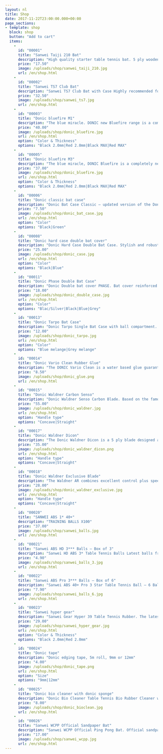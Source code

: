```yaml
---
layout: nl
title: Shop
date: 2017-11-22T23:00:00.000+00:00
page_sections:
- template: shop
  block: shop
  button: "Add to cart"
  items:
    -
      id: "00001"
      title: "Sanwei Taiji 210 Bat"
      description: "High quality starter table tennis bat. 5 ply wooden table tennis blade, comfortable flared handle."
      price: "17.50"
      image: /uploads/shop/sanwei_taiji_210.jpg
      url: /en/shop.html
    -
      id: "00002"
      title: "Sanwei TS7 Club Bat"
      description: "Sanwei TS7 Club Bat with Case Highly recommended for club players and serious social players!Bat is made up of Sanwei T88 Semi Tacky Taiji T88 Table Tennis Rubbers. Red rubber is fast and spiny for F/hand attack and the Black rubber is slightly slower with increased control for B/hand play. Rubbers are ITTF approved. The TS7 blade is a high quality 5 ply blade made up of Black Ayous outer surface, Spruce Inner layer, and Ayous Core. Distinctive and fashionable design. Comes with case."
      price: "32.50"
      image: /uploads/shop/sanwei_ts7.jpg
      url: /en/shop.html
    -
      id: "00003"
      title: "Donic bluefire M1"
      description: "The blue miracle. DONIC new Bluefire range is a completely new rubber development offering top speed. A new high-tech generation of rubbers in the proven Formula FD3-technology has been developed as a result of the perfect combination of the large pored blue sponge with an extremely spiny top surface rubber. Above all, the Bluefire is unbelievably fast with a characteristic high arc when top-spinning that enables maximum spin and increased speed yet still great feeling."
      price: "40.00"
      image: /uploads/shop/donic_bluefire.jpg
      url: /en/shop.html
      option: "Color & Thickness"
      options: "Black 2.0mm|Red 2.0mm|Black MAX|Red MAX"
    -
      id: "00005"
      title: "Donic bluefire M3"
      description: "The blue miracle, DONIC Bluefire is a completely new rubber development offering top speed and spin as a result of the perfect combination of the large pored blue sponge with an extremely spiny top surface rubber. Bluefire M3 results in a perfect adjustment of the soft version with precise feel, excellent spin and perfect sound. Recommended for controlled offensive players that like to play with a soft rubber and feel the ball on the bat a fraction longer than hard rubber."
      price: "37.00"
      image: /uploads/shop/donic_bluefire.jpg
      url: /en/shop.html
      option: "Color & Thickness"
      options: "Black 2.0mm|Red 2.0mm|Black MAX|Red MAX"
    -
      id: "00006"
      title: "Donic classic bat case"
      description: "Donic Bat Case Classic – updated version of the Donic Classic Bat Case. Long lasting nylon construction with a pocket for three table tennis balls."
      price: "7.50"
      image: /uploads/shop/donic_bat_case.jpg
      url: /en/shop.html
      option: "Color"
      options: "Black|Green"
    -
      id: "00008"
      title: "Donic hard case double bat cover"
      description: "Donic Hard Case Double Bat Case. Stylish and robust bat case made of polycarbonate with carry handle. The hard outer shell and velvety soft inner padding offers optimal protection for between one to three bats. Inside the case there are bat dividers, ball holder for 3 balls and multi-purpose zip pocket with 2 credit card compartments."
      price: "25.00"
      image: /uploads/shop/donic_case.jpg
      url: /en/shop.html
      option: "Color"
      options: "Black|Blue"
    -
      id: "00011"
      title: "Donic Phase Double Bat Case"
      description: "Donic Double bat cover PHASE. Bat cover reinforced at the sides with shatter-proof material and sculptured foam padding for optimum bat protection. With two separate compartments with additional foam padding and one compartment on the back with Velcro fastening."
      price: "18.00"
      image: /uploads/shop/donic_double_case.jpg
      url: /en/shop.html
      option: "Color"
      options: "Blac/Silver|Black|Blue|Grey"
    -
      id: "00013"
      title: "Donic Tarpo Bat Case"
      description: "Donic Tarpo Single Bat Case with ball compartment. Round single cover with ball compartment and carrying loop. High quality polyester 600D melange material."
      price: "12.00"
      image: /uploads/shop/donic_tarpo.jpg
      url: /en/shop.html
      option: "Color"
      options: "Blue melange|Grey melange"
    -
      id: "00014"
      title: "Donic Vario Clean Rubber Glue"
      description: "The DONIC Vario Clean is a water based glue guarantees that the rubber sheet can be applied without any health risk. Easy handling and fast drying are two more characteristics of this top product."
      price: "8.50"
      image: /uploads/shop/donic_glue.png
      url: /en/shop.html
    -
      id: "00015"
      title: "Donic Waldner Carbon Senso"
      description: "Donic Waldner Senso Carbon Blade. Based on the famous Donic ALLPLAY blade but with two additional Carbon layers the Waldner Senso Carbon combines the unique characteristics of the high-tec component Carbon with hundreds of thousands times proven Swedish allround construction in a perfect manner. The result is a fantastic playing characteristic providing speed and control in an ideal balance. Suited for attacking players as well as for aggressive allround players."
      price: "55.00"
      image: /uploads/shop/donic_waldner.jpg
      url: /en/shop.html
      option: "Handle type"
      options: "Concave|Straight"
    -
      id: "00017"
      title: "Donic Waldner Dicon"
      description: "The Donic Waldner Dicon is a 5 ply blade designed and manufactured in Sweden. This very blade was used by Jan-Ove Waldner himself. The handle has two sections milled out giving it a unique feel."
      price: "35.00"
      image: /uploads/shop/donic_waldner_dicon.png
      url: /en/shop.html
      option: "Handle type"
      options: "Concave|Straight"
    -
      id: "00018"
      title: "Donic Waldner Exclusive Blade"
      description: "The Waldner AR combines excellent control plus speed. It is faster than the Appelgren AR and perfectly combines the power of an offensive blade with the outstanding control of an all-round blade. Suitable for attacking allrounders who like to vary their topspin in a close-to-the-table game as well as playing away from the table without loss of control."
      price: "28.00"
      image: /uploads/shop/donic_waldner_exclusive.jpg
      url: /en/shop.html
      option: "Handle type"
      options: "Concave|Straight"
    -
      id: "00020"
      title: "SANWEI ABS 1* 40+"
      description: "TRAINING BALLS X100"
      price: "37.00"
      image: /uploads/shop/sanwei_balls.jpg
      url: /en/shop.html
    -
      id: "00021"
      title: "Sanwei ABS HD 3*** Balls – Box of 3"
      description: "Sanwei HD ABS 3* Table Tennis Balls Latest balls from Sanwei – just available July 2020. Highest quality 3*** ITTF approved table tennis ball. Long durability, consistent roundness & stable bounce."
      price: "4.90"
      image: /uploads/shop/sanwei_balls_3.jpg
      url: /en/shop.html
    -
      id: "00022"
      title: "Sanwei ABS Pro 3*** Balls – Box of 6"
      description: "Sanwei ABS 40+ Pro 3 Star Table Tennis Ball – 6 Balls. High quality ITTF approved 3*** Table Tennis Balls made of new ABS material with seam. Outstanding ball performance, stable bounce, excellent durability, distinctive sound and modern logo design. Great price/durability/performance ratio. Balls are white in packs of 6 balls."
      price: "7.90"
      image: /uploads/shop/sanwei_balls_6.jpg
      url: /en/shop.html
    -
      id: "00023"
      title: "Sanwei hyper gear"
      description: "Sanwei Gear Hyper 39 Table Tennis Rubber. The latest rubber development from Sanwei. Just available in May 2020 the Gear Hyper is a combination of non-sticky top rubber sheet with medium hard mousse textured cake sponge. The top-sheet produces outstanding tension and spin qualities and the medium hard sponge assures firm and direct speed qualities. Perfectly balanced rubber with enough speed and spin when attacking yet also great control when playing passively."
      price: "29.00"
      image: /uploads/shop/sanwei_hyper_gear.jpg
      url: /en/shop.html
      option: "Color & Thickness"
      options: "Black 2.0mm|Red 2.0mm"
    -
      id: "00024"
      title: "Donic tape"
      description: "Donic edging tape, 5m roll, 9mm or 12mm"
      price: "4.00"
      image: /uploads/shop/donic_tape.png
      url: /en/shop.html
      option: "Size"
      options: "9mm|12mm"
    -
      id: "00025"
      title: "Donic bio cleaner with donic sponge"
      description: "Donic Bio Cleaner Table Tennis Bio Rubber Cleaner with pump spray device. Very easy to use, apply the cleaner to the rubber surface and wipe with a sponge."
      price: "8.00"
      image: /uploads/shop/donic_bioclean.jpg
      url: /en/shop.html
    -
      id: "00026"
      title: "Sanwei WCPP Official Sandpaper Bat"
      description: "Sanwei WCPP Official Ping Pong Bat. Official sandpaper bat used at: World Championship of Ping Pong, Alexandra Palace, London 2020. Official bat at World Ping Pong Masters 2021"
      price: "17.00"
      image: /uploads/shop/sanwei_wcpp.jpg
      url: /en/shop.html
---
```

